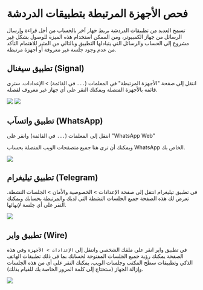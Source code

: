 # فحص الأجهزة المرتبطة بتطبيقات الدردشة

تسمح العديد من تطبيقات الدردشة بربط جهاز آخر بالحساب من أجل قراءة وإرسال الرسائل من جهاز الكمبيوتر، ومن الممكن استخدام هذه الميزة للوصول بشكل غير مشروع إلى الحساب والرسائل التي يتبادلها التطبيق وبالتالي من المثير للاهتمام التأكد من عدم وجود جلسة غير معروفة أو أجهزة مرتبطة.

## تطبيق سيغنال (Signal)

انتقل إلى صفحة "الأجهزة المرتبطة" في المعلمات (`...` في القائمة) > الإعدادات. سترى قائمة بالأجهزة المتصلة ويمكنك النقر على أي جهاز غير معروف لفصله.

![](https://pellaeon.gitbook.io/~gitbook/image?url=https%3A%2F%2F3800278430-files.gitbook.io%2F%7E%2Ffiles%2Fv0%2Fb%2Fgitbook-x-prod.appspot.com%2Fo%2Fspaces%252F0nYvTpYLyJhfHy1skKdP%252Fuploads%252Fgit-blob-1128a212690210c3c4369f48967becd81f1e7234%252Fsignal1.png%3Falt%3Dmedia&width=300&dpr=4&quality=100&sign=77af05a2&sv=1) ![](https://pellaeon.gitbook.io/~gitbook/image?url=https%3A%2F%2F3800278430-files.gitbook.io%2F%7E%2Ffiles%2Fv0%2Fb%2Fgitbook-x-prod.appspot.com%2Fo%2Fspaces%252F0nYvTpYLyJhfHy1skKdP%252Fuploads%252Fgit-blob-0a405f2c52fed8549410e33809dafe72a100b358%252Fsignal2.png%3Falt%3Dmedia&width=300&dpr=4&quality=100&sign=4c799e50&sv=1)

## تطبيق واتسآب (WhatsApp)

انتقل إلى المعلمات (` ... ` في القائمة) وانقر على "WhatsApp Web"

ويمكنك أن ترى هنا جميع متصفحات الويب المتصلة بحساب WhatsApp الخاص بك.

![](https://pellaeon.gitbook.io/~gitbook/image?url=https%3A%2F%2F3800278430-files.gitbook.io%2F%7E%2Ffiles%2Fv0%2Fb%2Fgitbook-x-prod.appspot.com%2Fo%2Fspaces%252F0nYvTpYLyJhfHy1skKdP%252Fuploads%252Fgit-blob-5b4ebed3bba981ee2bd59bcd22dde328ccd97cd1%252Fwhatsapp.png%3Falt%3Dmedia&width=300&dpr=4&quality=100&sign=952f0849&sv=1)

## تطبيق تيليغرام (Telegram)

في تطبيق تيليغرام انتقل إلى صفحة الإعدادات > الخصوصية والأمان > الجلسات النشطة. تعرض لك هذه الصفحة جميع الجلسات النشطة التي لديك والمرتبطة بحسابك ويمكنك النقر على أي جلسة لإنهائها.

![](https://pellaeon.gitbook.io/~gitbook/image?url=https%3A%2F%2F3800278430-files.gitbook.io%2F%7E%2Ffiles%2Fv0%2Fb%2Fgitbook-x-prod.appspot.com%2Fo%2Fspaces%252F0nYvTpYLyJhfHy1skKdP%252Fuploads%252Fgit-blob-fee29eb3c1412f92254d0968e0cb4c40b357bd84%252Ftelegram.png%3Falt%3Dmedia&width=300&dpr=4&quality=100&sign=c048dd6f&sv=1)

## تطبيق واير (Wire)

في تطبيق واير انقر على ملفك الشخصي وانتقل إلى `الإعدادات > الأجهزة` وفي هذه الصفحة يمكنك رؤية جميع الجلسات المفتوحة لحسابك بما في ذلك تطبيقات الهاتف الذكي وتطبيقات سطح المكتب وجلسات الويب. يمكنك النقر على أي من هذه الجلسات وإزالة الجهاز (ستحتاج إلى كلمة المرور الخاصة بك للقيام بذلك).

![](https://pellaeon.gitbook.io/~gitbook/image?url=https%3A%2F%2F3800278430-files.gitbook.io%2F%7E%2Ffiles%2Fv0%2Fb%2Fgitbook-x-prod.appspot.com%2Fo%2Fspaces%252F0nYvTpYLyJhfHy1skKdP%252Fuploads%252Fgit-blob-d1c03a9b46c0178013769d6ebb7973f771efdedc%252Fwire.png%3Falt%3Dmedia&width=300&dpr=4&quality=100&sign=14c5a93d&sv=1)